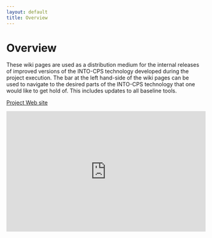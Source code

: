 ```yaml
---
layout: default
title: Overview
---
```



# Overview

These wiki pages are used as a distribution medium for the internal releases of improved versions of the INTO-CPS technology developed during the project execution. The bar at the left hand-side of the wiki pages can be used to navigate to the desired parts of the INTO-CPS technology that one would like to get hold of. This includes updates to all baseline tools.

[Project Web site](http://into-cps.au.dk/)


<iframe width="520" height="315" src="https://www.youtube.com/embed/xEEkI9hehbU" frameborder="0" allowfullscreen></iframe>
